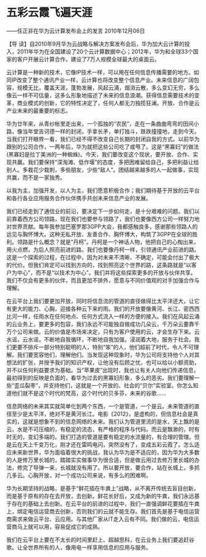 # 五彩云霞飞遍天涯

——任正非在华为云计算发布会上的发言 2010年12月06日

【导 读】自2010年9月华为云战略与解决方案发布会后，华为加大云计算的投入，2011年华为在全国建设了20个云计算数据中心；2012年，华为和全球33个国家的客户开展云计算合作，建设了7万人规模全球最大的桌面云。

云计算是一种新的技术，它像IP技术一样，可以用在任何信息传播需要的地方。如同IP改变了整个通讯产业一样，云计算也将改变整个信息产业。未来信息的广阔包容，规模无比，覆盖天涯，蓬勃发展，风起云涌，烟消云散，多么变幻无穷，多么像云一样不可估量，这多么形象地描述了未来的信息浪潮。获得信息需要技术的变革，商业模式的创新，它的特性决定了，任何人都无力独揽狂澜。开放、合作是云产业未来的最重要的标志。

华为廿年来，从青纱帐里走出来，一个孤独的“农民”，走在一条曲曲弯弯的田间小路，像当年堂吉诃德一样的封闭，手拿长矛，单打独斗，跌跌撞撞地，走到今天。当我们打开眼界一看，我们已经不得不改变自己长期的封闭自我的方式。以前华为跟别的公司合作，一两年后，华为就把这些公司吃了或甩了。这是“黑寡妇”的做法\(黑寡妇是拉丁美洲的一种蜘蛛\)。今天，我们要改变这个现状，要开放、合作、实现共赢。我们要保持“深淘滩、低作堰”的态度，多把困难留给自己，多把利益让给别人。多栽花少栽刺，多些朋友，少些“敌人”。团结越来越多的人一起做事，实现共赢，而不是一家独秀。

以我为主，加强开发，以人为主，我们愿意积极合作；我们期待基于开放的云平台和各行各业应用服务合作伙伴携手共创未来信息产业的发展。

我们已经走到了通信业的前沿，要决定下一步如何走，是十分艰难的问题。我们以前靠着西方公司领路，现在我们也要参与领路了，我们也要像西方公司一样努力地对世界贡献。每年我参加巴塞罗那3GPP大会，我都感触良多，感谢那些领路人的远见与胸怀博大。这种无私开放、友善合作、胸怀博大，构筑了3GPP在全球的胜利。领路是什么概念？就是“丹柯”。丹柯是一个神话人物，他把自己的心掏出来，用火点燃，为后人照亮前进的路。我们也要像丹柯一样，引领通讯产业前进的路。这是一个探索的过程，在过程中，因为对未来不清晰、不确定，可能会付出了极大的代价。但我们肯定可以找到方向的，找到照亮这个世界的路，这条路就是“以客户为中心”，而不是“以技术为中心”。我们并将这些探索更多的开放与伙伴共享。我们不仅会有更多的伙伴，而且更加不排外，愿意与不同价值观的对手加强合作与理解。

在云平台上我们要更加开放，同时将信息流的管道的直径做得比太平洋还大，让它有更大的能力、心胸，迎接各种云下来的雨。我们的开放要像黄河、长江、密西西比河一样，任雨水在任何地点、任何方式流入一样的方便的接入。我们在风起云涌的云业务上，要更多的包容，我们永远不可能独自做成功几朵云，千万朵云要靠千万个公司来做。云的价值是市场来决定，只有为客户使用的云，才会生存下来。云水谣，云水谣，不断地自我循环，不断地自我加强，浸润着大地，服务于社会。我们更要不排斥一部分特别聪明的人，特别“笨”的人，他们超前了时代，令人不可理解。我们要宽容他们，理解他们。当发现这种现象时，华为公司将支持他个人对其想法的扩张，并授予我们的知识产权，让他没有后顾之忧，也可以给以小额资助，并不以任何利益要求为基础。当“苹果皮”出现时，我也让有关人向他们传递信息，最初得到的反映是负面的，看华为过去的黑寡妇形象，多么的恶劣。我们要理解一些“歪瓜裂枣”，并支持他们，这就是一个开放的、社会的“贝尔”实验室。你怎么知道他们就不是这个时代的梵高，这个时代的贝多芬，未来的谷歌……

信息网络的未来其实就简单化到两个东西，一个是管道，一个是云。未来管道的直径至少是太平洋，绝对不是黄河长江。电影《2012》，是虚构的，但信息社会是真实的，这就是想象不到的信息网络的未来。我们认为管道里流的是水，天上飘的是云，水是不可压缩的，有稳定的流态，有严格的程序与代码。而云是飘渺的，时有时无的，变幻多端的。我们打造的管道是要有稳定的水流量的，有合理的管理。但是云在天上千变万化，刚才还在雷鸣电闪，突然没有了，变成五彩云霞了。怎么适应未来新世界，华为面临着很大的挑战，我认为华为是不适应的，因为华为大多数的人是修万里长城的，踏踏实实做事华为很合适，但是做云用过去修万里长城的办法，修完了导弹一来，长城就没有用了。所以要开放，要合作，站在长城上，多抓几多云。心胸开放，对一个成功公司来说，有多么的困难啊。

华为长期坚持的战略，是基于“鲜花插在牛粪上”战略，从不离开传统去盲目创新，而是基于原有的存在去开放，去创新。鲜花长好后，又成为新的牛粪，我们永远基于存在的基础上去创新。在云平台的前进的过程中，我们一直强调鲜花要插在牛粪上，绑定电信运营商去创新，否则我们的云就不能生存。我们首先是基于电信运营商需求来做云平台、云应用。与其他厂家从IT走入云有不同。我们做的云，电信运营商马上就可以用，容易促成它的成熟。

我们在云平台上要在不太长的时间里赶上、超越思科，在云业务上我们要追赶谷歌。让全世界所有的人，像用电一样享用信息的应用与服务。

